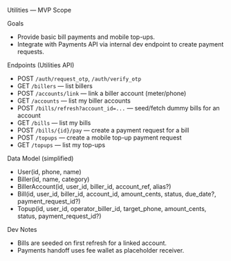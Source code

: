 Utilities — MVP Scope

Goals
- Provide basic bill payments and mobile top-ups.
- Integrate with Payments API via internal dev endpoint to create payment requests.

Endpoints (Utilities API)
- POST `/auth/request_otp`, `/auth/verify_otp`
- GET `/billers` — list billers
- POST `/accounts/link` — link a biller account (meter/phone)
- GET `/accounts` — list my biller accounts
- POST `/bills/refresh?account_id=...` — seed/fetch dummy bills for an account
- GET `/bills` — list my bills
- POST `/bills/{id}/pay` — create a payment request for a bill
- POST `/topups` — create a mobile top-up payment request
- GET `/topups` — list my top-ups

Data Model (simplified)
- User(id, phone, name)
- Biller(id, name, category)
- BillerAccount(id, user_id, biller_id, account_ref, alias?)
- Bill(id, user_id, biller_id, account_id, amount_cents, status, due_date?, payment_request_id?)
- Topup(id, user_id, operator_biller_id, target_phone, amount_cents, status, payment_request_id?)

Dev Notes
- Bills are seeded on first refresh for a linked account.
- Payments handoff uses fee wallet as placeholder receiver.

